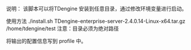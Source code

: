 说明：
该脚本可以将TDengine 安装到任意目录，通过修改环境变量进行启动。


使用方法
./install.sh  TDengine-enterprise-server-2.4.0.14-Linux-x64.tar.gz /home/tdengine/test
注意：目录必须为绝对路径

将输出的配置信息写到 profile 中。